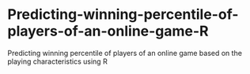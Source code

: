 # Predicting-winning-percentile-of-players-of-an-online-game-R
Predicting winning percentile of players of an online game based on the playing characteristics using R
